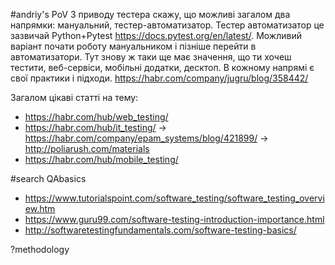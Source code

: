 #andriy's PoV
З приводу тестера скажу, що можливі загалом два напрямки: мануальний, тестер-автоматизатор. Тестер автоматизатор це зазвичай Python+Pytest https://docs.pytest.org/en/latest/. 
Можливий варіант почати роботу мануальником і пізніше перейти в автоматизатори. Тут знову ж таки ще має значення, що ти хочеш тестити, веб-сервіси, мобільні додатки, десктоп. 
В кожному напрямі є свої практики і підходи. https://habr.com/company/jugru/blog/358442/

Загалом цікаві статті на тему:
- https://habr.com/hub/web_testing/ 
- https://habr.com/hub/it_testing/ -> https://habr.com/company/epam_systems/blog/421899/ -> http://poliarush.com/materials  
- https://habr.com/hub/mobile_testing/

#search QAbasics 
- https://www.tutorialspoint.com/software_testing/software_testing_overview.htm
- https://www.guru99.com/software-testing-introduction-importance.html
- http://softwaretestingfundamentals.com/software-testing-basics/

?methodology 
